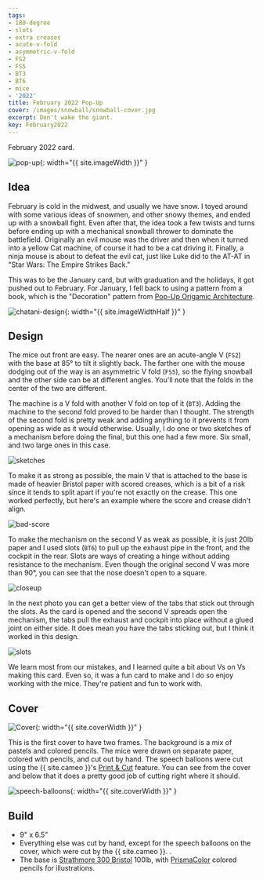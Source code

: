 ```yaml
---
tags:
- 180-degree
- slots
- extra creases
- acute-v-fold
- asymmetric-v-fold
- FS2
- FS5
- BT3
- BT6
- mice
- '2022'
title: February 2022 Pop-Up
cover: /images/snowball/snowball-cover.jpg
excerpt: Don't wake the giant.
key: February2022
---
```

February 2022 card.

![pop-up]({{site.baseurl}}/images/snowball/snowball.gif){: width="{{ site.imageWidth }}" }

## Idea

February is cold in the midwest, and usually we have snow. I toyed around with some various ideas of snowmen, and other snowy themes, and ended up with a snowball fight. Even after that, the idea took a few twists and turns before ending up with a mechanical snowball thrower to dominate the battlefield. Originally an evil mouse was the driver and then when it turned into a yellow Cat machine, of course it had to be a cat driving it. Finally, a ninja mouse is about to defeat the evil cat, just like Luke did to the AT-AT in "Star Wars: The Empire Strikes Back."

This was to be the January card, but with graduation and the holidays, it got pushed out to February. For January, I fell back to using a pattern from a book, which is the "Decoration" pattern from [Pop-Up Origamic Architecture](/books.html#pop-up-origamic-architecture).

![chatani-design](/images/snowball/january.jpg){: width="{{ site.imageWidthHalf }}" }

## Design

The mice out front are easy. The nearer ones are an acute-angle V (`FS2`) with the base at 85&deg; to tilt it slightly back. The farther one with the mouse dodging out of the way is an asymmetric V fold (`FS5`), so the flying snowball and the other side can be at different angles. You'll note that the folds in the center of the two are different.

The machine is a V fold with another V fold on top of it (`BT3`). Adding the machine to the second fold proved to be harder than I thought. The strength of the second fold is pretty weak and adding anything to it prevents it from opening as wide as it would otherwise. Usually, I do one or two sketches of a mechanism before doing the final, but this one had a few more. Six small, and two large ones in this case.

![sketches](/images/snowball/snowball-sketches.jpg)

To make it as strong as possible, the main V that is attached to the base is made of heavier Bristol paper with scored creases, which is a bit of a risk since it tends to split apart if you're not exactly on the crease. This one worked perfectly, but here's an example where the score and crease didn't align.

![bad-score](/images/snowball/bad-score.png)

To make the mechanism on the second V as weak as possible, it is just 20lb paper and I used slots (`BT6`) to pull up the exhaust pipe in the front, and the cockpit in the rear. Slots are ways of creating a hinge without adding resistance to the mechanism. Even though the original second V was more than 90&deg;, you can see that the nose doesn't open to a square.

![closeup](/images/snowball/snowball-closeup.jpg)

In the next photo you can get a better view of the tabs that stick out through the slots. As the card is opened and the second V spreads open the mechanism, the tabs pull the exhaust and cockpit into place without a glued joint on either side. It does mean you have the tabs sticking out, but I think it worked in this design.

![slots](/images/snowball/tabs.png)

We learn most from our mistakes, and I learned quite a bit about Vs on Vs making this card. Even so, it was a fun card to make and I do so enjoy working with the mice. They're patient and fun to work with.

## Cover

![Cover]({{site.baseurl}}{{page.cover}}){: width="{{ site.coverWidth }}" }

This is the first cover to have two frames. The background is a mix of pastels and colored pencils. The mice were drawn on separate paper, colored with pencils, and cut out by hand. The speech balloons were cut using the {{ site.cameo }}'s [Print & Cut](https://www.silhouetteamerica.com/printer-friendly/faq/print-and-cut-overview-and-how-to) feature. You can see from the cover and below that it does a pretty good job of cutting right where it should.

![speech-balloons](/images/snowball/snowball-cuts.jpg){: width="{{ site.coverWidth }}" }

## Build

* 9" x 6.5"
* Everything else was cut by hand, except for the speech balloons on the cover, which were cut by the {{ site.cameo }}. .
* The base is [Strathmore 300 Bristol](/supplies.html#strathmore-300-bristol) 100lb, with [PrismaColor](/supplies.html#prismacolor-colored-pencils) colored pencils for illustrations.
